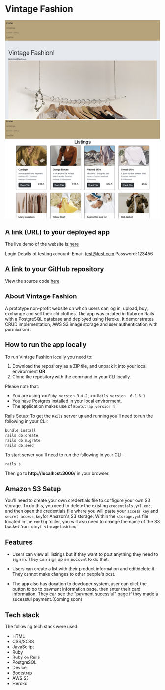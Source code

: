 
# Vintage Fashion


<img src="./ReadmeDoc/home.png">

<img src="./ReadmeDoc/listings.png">

## A link (URL) to your deployed app

The live demo of  the website is:[here](https://vintage-fashion2.herokuapp.com/)

Login Details of testing account:
Email: test@test.com
Password: 123456

## A link to your GitHub repository

View the source code:[here](https://github.com/xinyirachel/VintageFashion)

## About Vintage Fashion

A prototype non-profit website on which users can log in, upload, buy, exchange and sell their old clothes. The app was created in Ruby on Rails with a PostgreSQL database and deployed using Heroku. It demonstrates CRUD implementation, AWS S3 image storage and user authentication with permissions.

## How to run the app locally
To run Vintage Fashion locally you need to:
1.  Download the repository as a ZIP file, and unpack it into your local environment
**OR**
2.  Clone the repository with the command in your CLI locally.


Please note that:
- You are using >= `Ruby version 3.0.2`, >= `Rails version  6.1.6.1` 
- You have Postgres installed in your local environment.
- The application makes use of `Bootstrap version 4`

Rails Setup:
To get the `Rails` server up and running you'll need to run the following in your CLI:

```
bundle install
rails db:create
rails db:migrate
rails db:seed
```
To start server you'll need to run the following in your CLI:

```
rails s
```
Then go to **http://localhost:3000/** in your browser.

## Amazon S3 Setup

You'll need to create your own credentials file to configure your own S3 storage. To do this, you need to delete the existing `credentials.yml.enc`, and then open the credentials file where you will paste your `access key` and `secret access key`for Amazon's S3 storage. Within the `storage.yml` file located in the `config` folder, you will also need to change the name of the S3 bucket from `xinyi-vintagefashion`:

## Features
* Users can view all listings but if they want to post anything they need to sign in. They can sign up an account to do that. 

* Users can create a list with their product information and edit/delete it. They cannot make changes to other people's post. 

* The app also has donation to developer system, user can click the button to go to payment information page, then enter their card information. They can see the "payment sucessful" page if they made a sucessful payment.(Coming soon)

## Tech stack
The following tech stack were used:
- HTML
- CSS/SCSS
- JavaScript
- Ruby
- Ruby on Rails
- PostgreSQL
- Device 
- Bootstrap
- AWS S3
- Heroku


